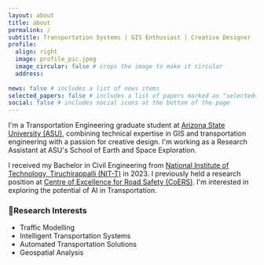 ```yaml
---
layout: about
title: about
permalink: /
subtitle: Transportation Systems | GIS Enthusiast | Creative Designer
profile:
  align: right
  image: profile_pic.jpeg
  image_circular: false # crops the image to make it circular
  address:
  
news: false # includes a list of news items
selected_papers: false # includes a list of papers marked as "selected={true}"
social: false # includes social icons at the bottom of the page
---
```


I'm a Transportation Engineering graduate student at [Arizona State University (ASU)](https://www.asu.edu/), combining technical expertise in GIS and transportation engineering with a passion for creative design. I'm working as a Research Assistant at ASU's School of Earth and Space Exploration.

I received my Bachelor in Civil Engineering from [National Institute of Technology, Tiruchirappalli (NIT-T)](https://www.nitt.edu/) in 2023. I previously held a research position at [Centre of Excellence for Road Safety (CoERS)](https://ed.iitm.ac.in/~vb/rbg/CoERS.html). I'm interested in exploring the potential of AI in Transportation.

### 🔬Research Interests
- Traffic Modelling
- Intelligent Transportation Systems
- Automated Transportation Solutions
- Geospatial Analysis
